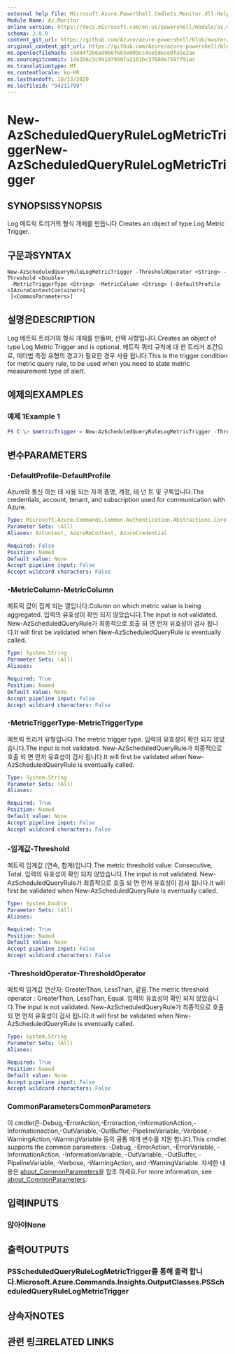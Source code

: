 ```yaml
---
external help file: Microsoft.Azure.PowerShell.Cmdlets.Monitor.dll-Help.xml
Module Name: Az.Monitor
online version: https://docs.microsoft.com/en-us/powershell/module/az.monitor/new-azscheduledqueryrulelogmetrictrigger
schema: 2.0.0
content_git_url: https://github.com/Azure/azure-powershell/blob/master/src/Monitor/Monitor/help/New-AzScheduledQueryRuleLogMetricTrigger.md
original_content_git_url: https://github.com/Azure/azure-powershell/blob/master/src/Monitor/Monitor/help/New-AzScheduledQueryRuleLogMetricTrigger.md
ms.openlocfilehash: c4d44f266a9966f605e009cc4ce5dece0fa5e2ae
ms.sourcegitcommit: 1de2b6c3c99197958fa2101bc37680e7507f91ac
ms.translationtype: MT
ms.contentlocale: ko-KR
ms.lasthandoff: 10/13/2020
ms.locfileid: "94211799"
---
```

# <span data-ttu-id="07af4-101">New-AzScheduledQueryRuleLogMetricTrigger</span><span class="sxs-lookup"><span data-stu-id="07af4-101">New-AzScheduledQueryRuleLogMetricTrigger</span></span>

## <span data-ttu-id="07af4-102">SYNOPSIS</span><span class="sxs-lookup"><span data-stu-id="07af4-102">SYNOPSIS</span></span>
<span data-ttu-id="07af4-103">Log 메트릭 트리거의 형식 개체를 만듭니다.</span><span class="sxs-lookup"><span data-stu-id="07af4-103">Creates an object of type Log Metric Trigger.</span></span>

## <span data-ttu-id="07af4-104">구문과</span><span class="sxs-lookup"><span data-stu-id="07af4-104">SYNTAX</span></span>

```
New-AzScheduledQueryRuleLogMetricTrigger -ThresholdOperator <String> -Threshold <Double>
 -MetricTriggerType <String> -MetricColumn <String> [-DefaultProfile <IAzureContextContainer>]
 [<CommonParameters>]
```

## <span data-ttu-id="07af4-105">설명은</span><span class="sxs-lookup"><span data-stu-id="07af4-105">DESCRIPTION</span></span>
<span data-ttu-id="07af4-106">Log 메트릭 트리거의 형식 개체를 만들며, 선택 사항입니다.</span><span class="sxs-lookup"><span data-stu-id="07af4-106">Creates an object of type Log Metric Trigger and is optional.</span></span>
<span data-ttu-id="07af4-107">메트릭 쿼리 규칙에 대 한 트리거 조건으로, 미터법 측정 유형의 경고가 필요한 경우 사용 됩니다.</span><span class="sxs-lookup"><span data-stu-id="07af4-107">This is the trigger condition for metric query rule, to be used when you need to state metric measurement type of alert.</span></span>

## <span data-ttu-id="07af4-108">예제의</span><span class="sxs-lookup"><span data-stu-id="07af4-108">EXAMPLES</span></span>

### <span data-ttu-id="07af4-109">예제 1</span><span class="sxs-lookup"><span data-stu-id="07af4-109">Example 1</span></span>
```powershell
PS C:\> $metricTrigger = New-AzScheduledQueryRuleLogMetricTrigger -ThresholdOperator "GreaterThan" -Threshold 5 -MetricTriggerType "Consecutive" -MetricColumn "Computer"
```

## <span data-ttu-id="07af4-110">변수</span><span class="sxs-lookup"><span data-stu-id="07af4-110">PARAMETERS</span></span>

### <span data-ttu-id="07af4-111">-DefaultProfile</span><span class="sxs-lookup"><span data-stu-id="07af4-111">-DefaultProfile</span></span>
<span data-ttu-id="07af4-112">Azure와 통신 하는 데 사용 되는 자격 증명, 계정, 테 넌 트 및 구독입니다.</span><span class="sxs-lookup"><span data-stu-id="07af4-112">The credentials, account, tenant, and subscription used for communication with Azure.</span></span>

```yaml
Type: Microsoft.Azure.Commands.Common.Authentication.Abstractions.Core.IAzureContextContainer
Parameter Sets: (All)
Aliases: AzContext, AzureRmContext, AzureCredential

Required: False
Position: Named
Default value: None
Accept pipeline input: False
Accept wildcard characters: False
```

### <span data-ttu-id="07af4-113">-MetricColumn</span><span class="sxs-lookup"><span data-stu-id="07af4-113">-MetricColumn</span></span>
<span data-ttu-id="07af4-114">메트릭 값이 집계 되는 열입니다.</span><span class="sxs-lookup"><span data-stu-id="07af4-114">Column on which metric value is being aggregated.</span></span>
<span data-ttu-id="07af4-115">입력의 유효성이 확인 되지 않았습니다.</span><span class="sxs-lookup"><span data-stu-id="07af4-115">The input is not validated.</span></span> <span data-ttu-id="07af4-116">New-AzScheduledQueryRule가 최종적으로 호출 되 면 먼저 유효성이 검사 됩니다.</span><span class="sxs-lookup"><span data-stu-id="07af4-116">It will first be validated when New-AzScheduledQueryRule is eventually called.</span></span>

```yaml
Type: System.String
Parameter Sets: (All)
Aliases:

Required: True
Position: Named
Default value: None
Accept pipeline input: False
Accept wildcard characters: False
```

### <span data-ttu-id="07af4-117">-MetricTriggerType</span><span class="sxs-lookup"><span data-stu-id="07af4-117">-MetricTriggerType</span></span>
<span data-ttu-id="07af4-118">메트릭 트리거 유형입니다.</span><span class="sxs-lookup"><span data-stu-id="07af4-118">The metric trigger type.</span></span>
<span data-ttu-id="07af4-119">입력의 유효성이 확인 되지 않았습니다.</span><span class="sxs-lookup"><span data-stu-id="07af4-119">The input is not validated.</span></span> <span data-ttu-id="07af4-120">New-AzScheduledQueryRule가 최종적으로 호출 되 면 먼저 유효성이 검사 됩니다.</span><span class="sxs-lookup"><span data-stu-id="07af4-120">It will first be validated when New-AzScheduledQueryRule is eventually called.</span></span>

```yaml
Type: System.String
Parameter Sets: (All)
Aliases:

Required: True
Position: Named
Default value: None
Accept pipeline input: False
Accept wildcard characters: False
```

### <span data-ttu-id="07af4-121">-임계값</span><span class="sxs-lookup"><span data-stu-id="07af4-121">-Threshold</span></span>
<span data-ttu-id="07af4-122">메트릭 임계값 (연속, 합계)입니다.</span><span class="sxs-lookup"><span data-stu-id="07af4-122">The metric threshold value: Consecutive, Total.</span></span>
<span data-ttu-id="07af4-123">입력의 유효성이 확인 되지 않았습니다.</span><span class="sxs-lookup"><span data-stu-id="07af4-123">The input is not validated.</span></span> <span data-ttu-id="07af4-124">New-AzScheduledQueryRule가 최종적으로 호출 되 면 먼저 유효성이 검사 됩니다.</span><span class="sxs-lookup"><span data-stu-id="07af4-124">It will first be validated when New-AzScheduledQueryRule is eventually called.</span></span>

```yaml
Type: System.Double
Parameter Sets: (All)
Aliases:

Required: True
Position: Named
Default value: None
Accept pipeline input: False
Accept wildcard characters: False
```

### <span data-ttu-id="07af4-125">-ThresholdOperator</span><span class="sxs-lookup"><span data-stu-id="07af4-125">-ThresholdOperator</span></span>
<span data-ttu-id="07af4-126">메트릭 임계값 연산자: GreaterThan, LessThan, 같음.</span><span class="sxs-lookup"><span data-stu-id="07af4-126">The metric threshold operator : GreaterThan, LessThan, Equal.</span></span>
<span data-ttu-id="07af4-127">입력의 유효성이 확인 되지 않았습니다.</span><span class="sxs-lookup"><span data-stu-id="07af4-127">The input is not validated.</span></span> <span data-ttu-id="07af4-128">New-AzScheduledQueryRule가 최종적으로 호출 되 면 먼저 유효성이 검사 됩니다.</span><span class="sxs-lookup"><span data-stu-id="07af4-128">It will first be validated when New-AzScheduledQueryRule is eventually called.</span></span>

```yaml
Type: System.String
Parameter Sets: (All)
Aliases:

Required: True
Position: Named
Default value: None
Accept pipeline input: False
Accept wildcard characters: False
```

### <span data-ttu-id="07af4-129">CommonParameters</span><span class="sxs-lookup"><span data-stu-id="07af4-129">CommonParameters</span></span>
<span data-ttu-id="07af4-130">이 cmdlet은-Debug,-ErrorAction,-Erroraction,-InformationAction,-Informationaction,-OutVariable,-OutBuffer,-PipelineVariable,-Verbose,-WarningAction,-WarningVariable 등의 공통 매개 변수를 지원 합니다.</span><span class="sxs-lookup"><span data-stu-id="07af4-130">This cmdlet supports the common parameters: -Debug, -ErrorAction, -ErrorVariable, -InformationAction, -InformationVariable, -OutVariable, -OutBuffer, -PipelineVariable, -Verbose, -WarningAction, and -WarningVariable.</span></span> <span data-ttu-id="07af4-131">자세한 내용은 [about_CommonParameters](http://go.microsoft.com/fwlink/?LinkID=113216)을 참조 하세요.</span><span class="sxs-lookup"><span data-stu-id="07af4-131">For more information, see [about_CommonParameters](http://go.microsoft.com/fwlink/?LinkID=113216).</span></span>

## <span data-ttu-id="07af4-132">입력</span><span class="sxs-lookup"><span data-stu-id="07af4-132">INPUTS</span></span>

### <span data-ttu-id="07af4-133">않아야</span><span class="sxs-lookup"><span data-stu-id="07af4-133">None</span></span>

## <span data-ttu-id="07af4-134">출력</span><span class="sxs-lookup"><span data-stu-id="07af4-134">OUTPUTS</span></span>

### <span data-ttu-id="07af4-135">PSScheduledQueryRuleLogMetricTrigger를 통해 출력 합니다.</span><span class="sxs-lookup"><span data-stu-id="07af4-135">Microsoft.Azure.Commands.Insights.OutputClasses.PSScheduledQueryRuleLogMetricTrigger</span></span>

## <span data-ttu-id="07af4-136">상속자</span><span class="sxs-lookup"><span data-stu-id="07af4-136">NOTES</span></span>

## <span data-ttu-id="07af4-137">관련 링크</span><span class="sxs-lookup"><span data-stu-id="07af4-137">RELATED LINKS</span></span>
